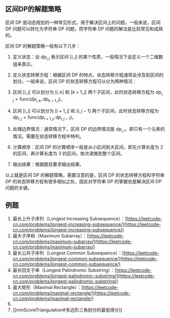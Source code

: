 ## 区间DP的解题策略

区间 DP 是动态规划的一种常见形式，用于解决区间上的问题。一般来说，区间 DP 问题可以转化为字符串 DP 问题，而字符串 DP 问题的解法是比较常见和成熟的。

区间 DP 的解题策略一般有以下几步：

1. 定义状态：设 $dp_{i,j}$ 表示区间 $[i,j]$ 的某个性质，一般情况下会定义一个二维数组来表示。

2. 定义状态转移方程：根据区间 DP 的特点，状态转移方程通常会涉及到区间的划分。一般来说，区间 DP 的状态转移方程可以分为两种情况：

3. 区间 $[i,j]$ 可以划分为 $[i,k]$ 和 $[k+1,j]$ 两个子区间，此时状态转移方程为 $dp_{i,j}=\text{func}(dp_{i,k},dp_{k+1,j})$。

4. 区间 $[i,j]$ 可以划分为 $[i+1,j]$ 和 $[i,j-1]$ 两个子区间，此时状态转移方程为 $dp_{i,j}=\text{func}(dp_{i+1,j},dp_{i,j-1})$。

5. 处理边界情况：通常情况下，区间 DP 的边界情况是 $dp_{i,i}$，即只有一个元素的情况。需要在状态转移方程中特判。

6. 计算顺序：区间 DP 的计算顺序一般是从小区间到大区间，即先计算长度为 $2$ 的区间，再计算长度为 $3$ 的区间，依次递推到整个区间。

7. 输出结果：根据题目要求输出结果。

以上就是区间 DP 的解题策略，需要注意的是，区间 DP 的状态转移方程和字符串 DP 的状态转移方程有很多相似之处，因此对字符串 DP 的掌握也是解决区间 DP 问题的关键。

## 例题

1.  最长上升子序列（Longest Increasing Subsequence）：[https://leetcode-cn.com/problems/longest-increasing-subsequence/](https://leetcode-cn.com/problems/longest-increasing-subsequence/)	
1.  最大子序和（Maximum Subarray）：[https://leetcode-cn.com/problems/maximum-subarray/](https://leetcode-cn.com/problems/maximum-subarray/)
2.  最长公共子序列（Longest Common Subsequence）：[https://leetcode-cn.com/problems/longest-common-subsequence/](https://leetcode-cn.com/problems/longest-common-subsequence/)
3.  最长回文子串（Longest Palindromic Substring）：[https://leetcode-cn.com/problems/longest-palindromic-substring/](https://leetcode-cn.com/problems/longest-palindromic-substring/)
4.  最大矩形（Maximal Rectangle）：[https://leetcode-cn.com/problems/maximal-rectangle/](https://leetcode-cn.com/problems/maximal-rectangle/)
5. 
6. [[minScoreTriangulation#多边形三角剖分的最低得分]]